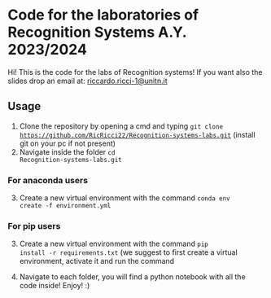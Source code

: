 # Code for the laboratories of Recognition Systems A.Y. 2023/2024

Hi! This is the code for the labs of Recognition systems! If you want also the slides drop an email at: riccardo.ricci-1@unitn.it

## Usage
1) Clone the repository by opening a cmd and typing  <code>git clone https://github.com/RicRicci22/Recognition-systems-labs.git</code> (install git on your pc if not present)
3) Navigate inside the folder <code>cd Recognition-systems-labs.git</code>
### For anaconda users 
3) Create a new virtual environment with the command <code>conda env create -f environment.yml</code>
### For pip users
3) Create a new virtual environment with the command <code>pip install -r requirements.txt</code> (we suggest to first create a virtual environment, activate it and run the command

4) Navigate to each folder, you will find a python notebook with all the code inside! Enjoy! :)

